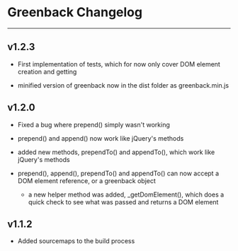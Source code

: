 # Greenback Changelog

----
## v1.2.3

* First implementation of tests, which for now only cover DOM element creation and getting

* minified version of greenback now in the dist folder as greenback.min.js


## v1.2.0

* Fixed a bug where prepend() simply wasn't working

* prepend() and append() now work like jQuery's methods

* added new methods, prependTo() and appendTo(), which work like jQuery's methods

* prepend(), append(), prependTo() and appendTo() can now accept a DOM element reference, or a greenback object

  * a new helper method was added, _getDomElement(), which does a quick check to see what was passed and returns a DOM element

## v1.1.2

* Added sourcemaps to the build process